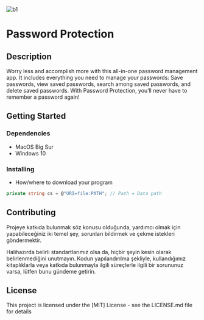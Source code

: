 ![b1](https://user-images.githubusercontent.com/88425310/138654271-c178d66e-314a-4d8d-8e55-90ce85ce0943.png)


# Password Protection

## Description

Worry less and accomplish more with this all-in-one password management app. It includes everything you need to manage your passwords: Save passwords, view saved passwords, search among saved passwords, and delete saved passwords. With Password Protection, you’ll never have to remember a password again!

## Getting Started

### Dependencies

* MacOS Big Sur
* Windows 10

### Installing

* How/where to download your program
```csharp
private string cs = @"URI=file:PATH"; // Path = Data path
```

## Contributing

Projeye katkıda bulunmak söz konusu olduğunda, yardımcı olmak için yapabileceğiniz iki temel şey, sorunları bildirmek ve çekme istekleri göndermektir.

Halihazırda belirli standartlarımız olsa da, hiçbir şeyin kesin olarak belirlenmediğini unutmayın. Kodun yapılandırılma şekliyle, kullandığımız kitaplıklarla veya katkıda bulunmayla ilgili süreçlerle ilgili bir sorununuz varsa, lütfen bunu gündeme getirin.

## License

This project is licensed under the [MIT] License - see the LICENSE.md file for details

